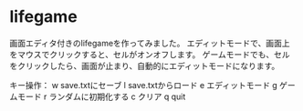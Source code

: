 # lifegame
画面エディタ付きのlifegameを作ってみました。
エディットモードで、画面上をマウスでクリックすると、セルがオンオフします。
ゲームモードでも、セルをクリックしたら、画面が止まり、自動的にエディットモードになります。

キー操作：
w save.txtにセーブ
l save.txtからロード
e エディットモード
g ゲームモード
r ランダムに初期化する
c クリア
q quit
